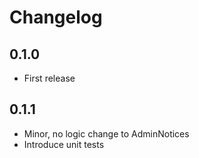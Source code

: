# Changelog

## 0.1.0
- First release

## 0.1.1
- Minor, no logic change to AdminNotices
- Introduce unit tests
